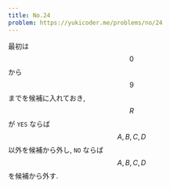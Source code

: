 ```yaml
---
title: No.24
problem: https://yukicoder.me/problems/no/24
---
```

最初は $$ 0 $$ から $$ 9 $$ までを候補に入れておき, $$ R $$ が `YES` ならば $$ A, B, C, D $$ 以外を候補から外し, `NO` ならば $$ A, B, C, D $$ を候補から外す.
